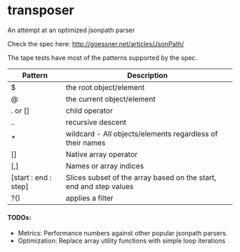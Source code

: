 transposer
==========

An attempt at an optimized jsonpath parser

Check the spec here:
http://goessner.net/articles/JsonPath/

The tape tests have most of the patterns supported by the spec.

|  Pattern |  Description |
|---|---|
|  $ |  the root object/element |
|  @ |  the current object/element |
|  . or [] | child operator  |
|  .. | recursive descent |
| * | wildcard - All objects/elements regardless of their names |
| [] | Native array operator |
| [,] | Names or array indices |
| [start : end : step] | Slices subset of the array based on the start, end and step values |
| ?() | applies a filter |

#### TODOs:

* Metrics: Performance numbers against other popular jsonpath parsers.
* Optimization: Replace array utility functions with simple loop iterations
